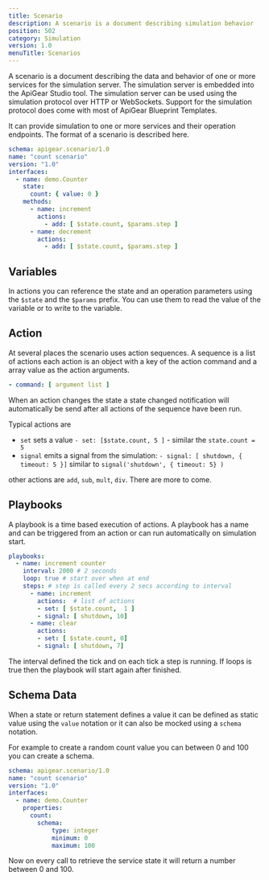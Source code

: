 ```yaml
---
title: Scenario
description: A scenario is a document describing simulation behavior
position: 502
category: Simulation
version: 1.0
menuTitle: Scenarios
---
```


A scenario is a document describing the data and behavior of one or more services for the simulation server. The simulation server is embedded into the ApiGear Studio tool. The simulation server can be used using the simulation protocol over HTTP or WebSockets.  Support for the simulation protocol does come with most of ApiGear Blueprint Templates. 

It can provide simulation to one or more services and their operation endpoints. The format of a scenario is described here.



```yaml
schema: apigear.scenario/1.0
name: "count scenario"
version: "1.0"
interfaces:
  - name: demo.Counter
    state:
      count: { value: 0 }
    methods:
      - name: increment
        actions:
          - add: [ $state.count, $params.step ]
      - name: decrement
        actions:
          - add: [ $state.count, $params.step ]
```

## Variables

In actions you can reference the state and an operation parameters using the `$state` and the `$params` prefix. You can use them to read the value of the variable or to write to the variable.

## Action

At several places the scenario uses action sequences. A sequence is a list of actions each action is an object with a key of the action command and a array value as the action arguments.

```yaml
- command: [ argument list ]
```

When an action changes the state a state changed notification will automatically be send after all actions of the sequence have been run.


Typical actions are
* `set` sets a value `- set: [$state.count, 5 ]` - similar the `state.count = 5`
* `signal` emits a signal from the simulation: `- signal: [ shutdown, { timeout: 5 }]` similar to `signal('shutdown', { timeout: 5} )`

other actions are `add`, `sub`, `mult`, `div`. There are more to come.

## Playbooks

A playbook is a time based execution of actions. A playbook has a name and can be triggered from an action or can run automatically on simulation start.

```yaml
playbooks:
  - name: increment counter
    interval: 2000 # 2 seconds  
    loop: true # start over when at end
    steps: # step is called every 2 secs according to interval
      - name: increment
        actions:  # list of actions
        - set: [ $state.count,  1 ]
        - signal: [ shutdown, 10]
      - name: clear
        actions:
        - set: [ $state.count, 0]
        - signal: [ shutdown, 7]    
```

The interval defined the tick and on each tick a step is running. If loops is true then the playbook will start again after finished.

## Schema Data

When a state or return statement  defines a value it can be defined as static value using the `value` notation or it can also be mocked using a `schema` notation.

For example to create a random count value you can between 0 and 100 you can create a schema.

```yaml
schema: apigear.scenario/1.0
name: "count scenario"
version: "1.0"
interfaces:
  - name: demo.Counter
    properties:
      count: 
        schema:
            type: integer
            minimum: 0
            maximum: 100
```

Now on every call to retrieve the service state it will return a number between 0 and 100.


